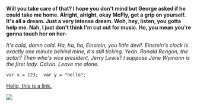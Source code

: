 **Will you take care of that? I hope you don't mind but George asked if he could take me home. Alright, alright, okay McFly, get a grip on yourself. It's all a dream. Just a very intense dream. Woh, hey, listen, you gotta help me. Nah, I just don't think I'm cut out for music. Ho, you mean you're gonna touch her on her-**

*It's cold, damn cold. Ha, ha, ha, Einstein, you little devil. Einstein's clock is exactly one minute behind mine, it's still ticking. Yeah. Ronald Reagon, the actor? Then who's vice president, Jerry Lewis? I suppose Jane Wymann is the first lady. Calvin. Leave me alone.*

`var x = 123; 
var y = "hello";`

[Hello, this is a link.](https://www.google.com)

![](https://puu.sh/uKGYf/1a4d29e323.png)